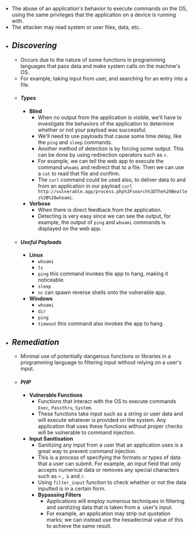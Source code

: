 - The abuse of an application's behavior to execute commands on the OS, using the same privileges that the application on a device is running with.
- The attacker may read system or user files, data, etc..
- ## *Discovering*
	- Occurs due to the nature of some functions in programming languages that pass data and make system calls on the machine's OS.
	- For example, taking input from user, and searching for an entry into a file.
	- #### *Types*
		- **Blind**
			- When no output from the application is visible, we'll have to investigate the behaviors of the application to determine whether or not your payload was successful.
			- We'll need to use payloads that cause some time delay, like the `ping` and `sleep` commands.
			- Another method of detection is by forcing some output. This can be done by using redirection operators such as `>`.
			- For example, we can tell the web app to execute the command `whoami` and redirect that to a file. Then we can use a `cat` to read that file and confirm.
			- The `curl` command could be used also, to deliver data to and from an application in our payload `curl http://vulnerable.app/process.php%3Fsearch%3DThe%20Beatles%3B%20whoami`.
		- **Verbose**
			- When there is direct feedback from the application.
			- Detecting is very easy since we can see the output, for example, the output of `ping` and `whoami` commands is displayed on the web app.
	- #### *Useful Payloads*
		- **Linux**
			- `whoami`
			- `ls`
			- `ping` this command invokes the app to hang, making it noticeable.
			- `sleep`
			- `nc` can spawn reverse shells onto the vulnerable app.
		- **Windows**
			- `whoami`
			- `dir`
			- `ping`
			- `timeout` this command also invokes the app to hang.
- ## *Remediation*
	- Minimal use of potentially dangerous functions or libraries in a programming language to filtering input without relying on a user's input.
	- #### *PHP*
		- **Vulnerable Functions**
			- Functions that interact with the OS to execute commands `Exec`, `Passthru`, `System`.
			- These functions take input such as a string or user data and will execute whatever is provided on the system. Any application that uses these functions without proper checks will be vulnerable to command injection.
		- **Input Sanitisation**
			- Sanitizing any input from a user that an application uses is a great way to prevent command injection.
			- This is a process of specifying the formats or types of data that a user can submit. For example, an input field that only accepts numerical data or removes any special characters such as `>` ,  `&` and `/`.
			- Using `filter_input` function to check whether or not the data inputted is in a certain form.
			- **Bypassing Filters**
				- Applications will employ numerous techniques in filtering and sanitizing data that is taken from a  user's input.
				- For example, an application may strip out quotation marks; we can instead use the hexadecimal value of this to achieve the same result.